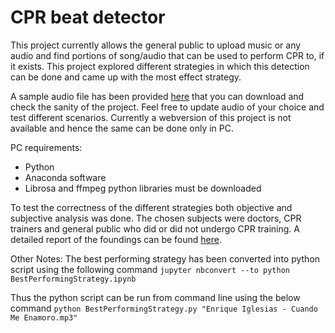 # CPR beat detector

This project currently allows the general public to upload music or any audio and find portions of song/audio that can be used to perform CPR to, if it exists. This project explored different strategies in which this detection can be done and came up with the most effect strategy.

A sample audio file has been provided [here]() that you can download and check the sanity of the project. Feel free to update audio of your choice and test different scenarios. Currently a webversion of this project is not available and hence the same can be done only in PC.

PC requirements:
 - Python
 - Anaconda software
 - Librosa and ffmpeg python libraries must be downloaded 

To test the correctness of the different strategies both objective and subjective analysis was done. The chosen subjects were doctors, CPR trainers and general public who did or did not undergo CPR training.
A detailed report of the foundings can be found [here]().

Other Notes:
The best performing strategy has been converted into python script using the following command
```jupyter nbconvert --to python BestPerformingStrategy.ipynb```

Thus the python script can be run from command line using the below command
```python BestPerformingStrategy.py "Enrique Iglesias - Cuando Me Enamoro.mp3"```

